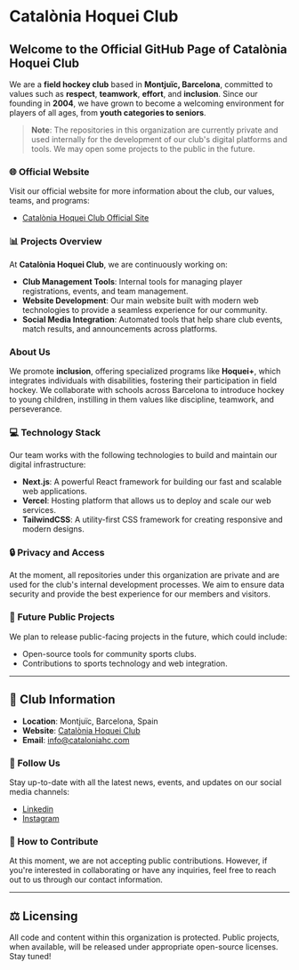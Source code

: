 
# Catalònia Hoquei Club

## Welcome to the Official GitHub Page of Catalònia Hoquei Club

We are a **field hockey club** based in **Montjuïc, Barcelona**, committed to values such as **respect**, **teamwork**, **effort**, and **inclusion**. Since our founding in **2004**, we have grown to become a welcoming environment for players of all ages, from **youth categories to seniors**.

> **Note**: The repositories in this organization are currently private and used internally for the development of our club's digital platforms and tools. We may open some projects to the public in the future.

### 🌐 Official Website
Visit our official website for more information about the club, our values, teams, and programs:
- [Catalònia Hoquei Club Official Site](https://cataloniahc.com)

### 📊 Projects Overview
At **Catalònia Hoquei Club**, we are continuously working on:
- **Club Management Tools**: Internal tools for managing player registrations, events, and team management.
- **Website Development**: Our main website built with modern web technologies to provide a seamless experience for our community.
- **Social Media Integration**: Automated tools that help share club events, match results, and announcements across platforms.

### About Us
We promote **inclusion**, offering specialized programs like **Hoquei+**, which integrates individuals with disabilities, fostering their participation in field hockey. We collaborate with schools across Barcelona to introduce hockey to young children, instilling in them values like discipline, teamwork, and perseverance.

### 💻 Technology Stack
Our team works with the following technologies to build and maintain our digital infrastructure:
- **Next.js**: A powerful React framework for building our fast and scalable web applications.
- **Vercel**: Hosting platform that allows us to deploy and scale our web services.
- **TailwindCSS**: A utility-first CSS framework for creating responsive and modern designs.

### 🔒 Privacy and Access
At the moment, all repositories under this organization are private and are used for the club's internal development processes. We aim to ensure data security and provide the best experience for our members and visitors.

### 📅 Future Public Projects
We plan to release public-facing projects in the future, which could include:
- Open-source tools for community sports clubs.
- Contributions to sports technology and web integration.

---

## 🏢 Club Information
- **Location**: Montjuïc, Barcelona, Spain
- **Website**: [Catalònia Hoquei Club](https://cataloniahc.com)
- **Email**: info@cataloniahc.com

### 📲 Follow Us
Stay up-to-date with all the latest news, events, and updates on our social media channels:
- [Linkedin](https://www.linkedin.com/company/chc-catalonia-hoquei-club)
- [Instagram](https://www.instagram.com/cataloniahoqueiclub/)

### 🚀 How to Contribute
At this moment, we are not accepting public contributions. However, if you're interested in collaborating or have any inquiries, feel free to reach out to us through our contact information.

---

## ⚖️ Licensing
All code and content within this organization is protected. Public projects, when available, will be released under appropriate open-source licenses. Stay tuned!

